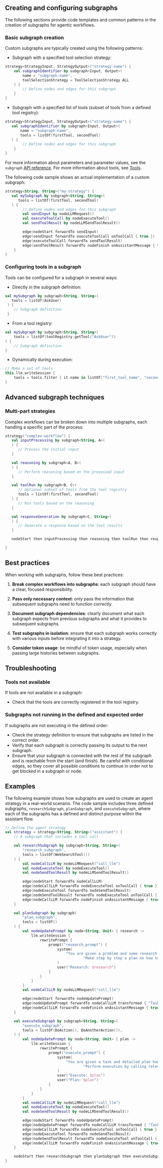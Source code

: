 ## Creating and configuring subgraphs

The following sections provide code templates and common patterns in the creation of subgraphs for agentic workflows.

### Basic subgraph creation

Custom subgraphs are typically created using the following patterns:

* Subgraph with a specified tool selection strategy:
<!--- INCLUDE
import ai.koog.agents.core.agent.entity.ToolSelectionStrategy
import ai.koog.agents.core.dsl.builder.strategy

typealias StrategyInput = Unit
typealias StrategyOutput = Unit

typealias Input = Unit
typealias Output = Unit

val str = 
-->
```kotlin
strategy<StrategyInput, StrategyOutput>("strategy-name") {
    val subgraphIdentifier by subgraph<Input, Output>(
        name = "subgraph-name",
        toolSelectionStrategy = ToolSelectionStrategy.ALL
    ) {
        // Define nodes and edges for this subgraph
    }
}
```
<!--- KNIT example-custom-subgraphs-01.kt -->


* Subgraph with a specified list of tools (subset of tools from a defined tool registry):
<!--- INCLUDE
import ai.koog.agents.core.agent.entity.ToolSelectionStrategy
import ai.koog.agents.core.dsl.builder.strategy
import ai.koog.agents.ext.tool.AskUser
import ai.koog.agents.ext.tool.SayToUser

typealias StrategyInput = Unit
typealias StrategyOutput = Unit

typealias Input = Unit
typealias Output = Unit

val firstTool = SayToUser
val secondTool = AskUser

val str = 
-->
```kotlin
strategy<StrategyInput, StrategyOutput>("strategy-name") {
   val subgraphIdentifier by subgraph<Input, Output>(
       name = "subgraph-name", 
       tools = listOf(firstTool, secondTool)
   ) {
        // Define nodes and edges for this subgraph
    }
}
```
<!--- KNIT example-custom-subgraphs-02.kt -->

For more information about parameters and parameter values, see the `subgraph` [API reference](https://api.koog.ai/agents/agents-core/ai.koog.agents.core.dsl.builder/-a-i-agent-subgraph-builder-base/subgraph.html). For more
information about tools, see [Tools](tools-overview.md).

The following code sample shows an actual implementation of a custom subgraph:

<!--- INCLUDE
import ai.koog.agents.core.dsl.builder.forwardTo
import ai.koog.agents.core.dsl.builder.strategy
import ai.koog.agents.core.dsl.extension.*
import ai.koog.agents.ext.tool.AskUser
import ai.koog.agents.ext.tool.SayToUser


val firstTool = SayToUser
val secondTool = AskUser

val str = 
-->
```kotlin
strategy<String, String>("my-strategy") {
   val mySubgraph by subgraph<String, String>(
      tools = listOf(firstTool, secondTool)
   ) {
        // Define nodes and edges for this subgraph
        val sendInput by nodeLLMRequest()
        val executeToolCall by nodeExecuteTool()
        val sendToolResult by nodeLLMSendToolResult()

        edge(nodeStart forwardTo sendInput)
        edge(sendInput forwardTo executeToolCall onToolCall { true })
        edge(executeToolCall forwardTo sendToolResult)
        edge(sendToolResult forwardTo nodeFinish onAssistantMessage { true })
    }
}
```
<!--- KNIT example-custom-subgraphs-03.kt -->

### Configuring tools in a subgraph

Tools can be configured for a subgraph in several ways:

* Directly in the subgraph definition:
<!--- INCLUDE
import ai.koog.agents.core.dsl.builder.strategy
import ai.koog.agents.ext.tool.AskUser

val str = strategy<String, String>("my-strategy") {
-->
<!--- SUFFIX
}
-->
```kotlin
val mySubgraph by subgraph<String, String>(
   tools = listOf(AskUser)
 ) {
    // Subgraph definition
 }
```
<!--- KNIT example-custom-subgraphs-04.kt -->

* From a tool registry:
<!--- INCLUDE
import ai.koog.agents.core.dsl.builder.strategy
import ai.koog.agents.core.tools.ToolRegistry

val toolRegistry = ToolRegistry.EMPTY
val str = strategy<String, String>("my-strategy") {
-->
<!--- SUFFIX
}
-->
```kotlin
val mySubgraph by subgraph<String, String>(
    tools = listOf(toolRegistry.getTool("AskUser"))
) {
    // Subgraph definition
}
```
<!--- KNIT example-custom-subgraphs-05.kt -->

* Dynamically during execution:
<!--- INCLUDE
import ai.koog.agents.core.dsl.builder.strategy

val str = strategy<String, String>("my-strategy") {
    val node by node<Unit, Unit>("node_name") {
-->
<!--- SUFFIX
    }
}
-->
```kotlin
// Make a set of tools
this.llm.writeSession {
    tools = tools.filter { it.name in listOf("first_tool_name", "second_tool_name") }
}
```
<!--- KNIT example-custom-subgraphs-06.kt -->

## Advanced subgraph techniques

### Multi-part strategies

Complex workflows can be broken down into multiple subgraphs, each handling a specific part of the process:
<!--- INCLUDE
import ai.koog.agents.core.dsl.builder.strategy
import ai.koog.agents.ext.tool.AskUser
import ai.koog.agents.ext.tool.SayToUser

typealias A = Unit
typealias B = Unit
typealias C = Unit

val firstTool = AskUser
val secondTool = SayToUser

val str =
-->
```kotlin
strategy("complex-workflow") {
   val inputProcessing by subgraph<String, A>(
   ) {
      // Process the initial input
   }

   val reasoning by subgraph<A, B>(
   ) {
      // Perform reasoning based on the processed input
   }

   val toolRun by subgraph<B, C>(
      // Optional subset of tools from the tool registry
      tools = listOf(firstTool, secondTool)
   ) {
      // Run tools based on the reasoning
   }

   val responseGeneration by subgraph<C, String>(
   ) {
      // Generate a response based on the tool results
   }

   nodeStart then inputProcessing then reasoning then toolRun then responseGeneration then nodeFinish

}
```
<!--- KNIT example-custom-subgraphs-07.kt -->

## Best practices

When working with subgraphs, follow these best practices:

1. **Break complex workflows into subgraphs**: each subgraph should have a clear, focused responsibility.

2. **Pass only necessary context**: only pass the information that subsequent subgraphs need to function correctly.

3. **Document subgraph dependencies**: clearly document what each subgraph expects from previous subgraphs and what it provides to subsequent subgraphs.

4. **Test subgraphs in isolation**: ensure that each subgraph works correctly with various inputs before integrating it into a strategy.

5. **Consider token usage**: be mindful of token usage, especially when passing large histories between subgraphs.

## Troubleshooting

### Tools not available

If tools are not available in a subgraph:

- Check that the tools are correctly registered in the tool registry.

### Subgraphs not running in the defined and expected order

If subgraphs are not executing in the defined order:

- Check the strategy definition to ensure that subgraphs are listed in the correct order.
- Verify that each subgraph is correctly passing its output to the next subgraph.
- Ensure that your subgraph is connected with the rest of the subgraph and is reachable from the start (and finish). Be careful with conditional edges, so they cover all possible conditions to continue in order not to get blocked in a subgraph or node.

## Examples

The following example shows how subgraphs are used to create an agent strategy in a real-world scenario.
The code sample includes three defined subgraphs, `researchSubgraph`, `planSubgraph`, and `executeSubgraph`, where each of the subgraphs has a defined and distinct purpose within the assistant flow.
<!--- INCLUDE
import ai.koog.agents.core.dsl.builder.forwardTo
import ai.koog.agents.core.dsl.builder.strategy
import ai.koog.agents.core.dsl.extension.nodeExecuteTool
import ai.koog.agents.core.dsl.extension.nodeLLMRequest
import ai.koog.agents.core.dsl.extension.nodeLLMSendToolResult
import ai.koog.agents.core.dsl.extension.onAssistantMessage
import ai.koog.agents.core.dsl.extension.onToolCall
import ai.koog.agents.core.tools.SimpleTool
import ai.koog.agents.core.tools.ToolArgs
import ai.koog.agents.core.tools.ToolDescriptor
import ai.koog.prompt.dsl.prompt
import kotlinx.serialization.KSerializer
import kotlinx.serialization.Serializable

class WebSearchTool: SimpleTool<WebSearchTool.Args>() {
    @Serializable
    class Args(val query: String) : ToolArgs

    override val argsSerializer: KSerializer<Args> = Args.serializer()

    override val descriptor: ToolDescriptor = ToolDescriptor("web_search", "Search on the web")
    
    override suspend fun doExecute(args: Args): String {
        return "Searching for ${args.query} on the web..."
    }
}

class DoAction: SimpleTool<DoAction.Args>() {
    @Serializable
    class Args(val action: String) : ToolArgs

    override val argsSerializer: KSerializer<Args> = Args.serializer()

    override val descriptor: ToolDescriptor = ToolDescriptor("do_action", "Do something")

    override suspend fun doExecute(args: Args): String {
        return "Doing action..."
    }
}

class DoAnotherAction: SimpleTool<DoAnotherAction.Args>() {
    @Serializable
    class Args(val action: String) : ToolArgs

    override val argsSerializer: KSerializer<Args> = Args.serializer()

    override val descriptor: ToolDescriptor = ToolDescriptor("do_another_action", "Do something other")

    override suspend fun doExecute(args: Args): String {
        return "Doing another action..."
    }
}
-->
```kotlin
// Define the agent strategy
val strategy = strategy<String, String>("assistant") {
    // A subgraph that includes a tool call

    val researchSubgraph by subgraph<String, String>(
        "research_subgraph",
        tools = listOf(WebSearchTool())
    ) {
        val nodeCallLLM by nodeLLMRequest("call_llm")
        val nodeExecuteTool by nodeExecuteTool()
        val nodeSendToolResult by nodeLLMSendToolResult()

        edge(nodeStart forwardTo nodeCallLLM)
        edge(nodeCallLLM forwardTo nodeExecuteTool onToolCall { true })
        edge(nodeExecuteTool forwardTo nodeSendToolResult)
        edge(nodeSendToolResult forwardTo nodeExecuteTool onToolCall { true })
        edge(nodeCallLLM forwardTo nodeFinish onAssistantMessage { true })
    }

    val planSubgraph by subgraph(
        "plan_subgraph",
        tools = listOf()
    ) {
        val nodeUpdatePrompt by node<String, Unit> { research ->
            llm.writeSession {
                rewritePrompt {
                    prompt("research_prompt") {
                        system(
                            "You are given a problem and some research on how it can be solved." +
                                    "Make step by step a plan on how to solve given task."
                        )
                        user("Research: $research")
                    }
                }
            }
        }
        val nodeCallLLM by nodeLLMRequest("call_llm")

        edge(nodeStart forwardTo nodeUpdatePrompt)
        edge(nodeUpdatePrompt forwardTo nodeCallLLM transformed { "Task: $agentInput" })
        edge(nodeCallLLM forwardTo nodeFinish onAssistantMessage { true })
    }

    val executeSubgraph by subgraph<String, String>(
        "execute_subgraph",
        tools = listOf(DoAction(), DoAnotherAction()),
    ) {
        val nodeUpdatePrompt by node<String, Unit> { plan ->
            llm.writeSession {
                rewritePrompt {
                    prompt("execute_prompt") {
                        system(
                            "You are given a task and detailed plan how to execute it." +
                                    "Perform execution by calling relevant tools."
                        )
                        user("Execute: $plan")
                        user("Plan: $plan")
                    }
                }
            }
        }
        val nodeCallLLM by nodeLLMRequest("call_llm")
        val nodeExecuteTool by nodeExecuteTool()
        val nodeSendToolResult by nodeLLMSendToolResult()

        edge(nodeStart forwardTo nodeUpdatePrompt)
        edge(nodeUpdatePrompt forwardTo nodeCallLLM transformed { "Task: $agentInput" })
        edge(nodeCallLLM forwardTo nodeExecuteTool onToolCall { true })
        edge(nodeExecuteTool forwardTo nodeSendToolResult)
        edge(nodeSendToolResult forwardTo nodeExecuteTool onToolCall { true })
        edge(nodeCallLLM forwardTo nodeFinish onAssistantMessage { true })
    }

    nodeStart then researchSubgraph then planSubgraph then executeSubgraph then nodeFinish
}
```
<!--- KNIT example-custom-subgraphs-08.kt -->

